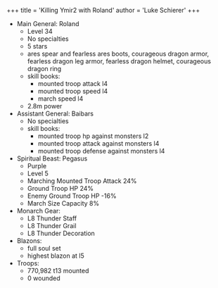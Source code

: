 +++
title = 'Killing Ymir2 with Roland'
author = 'Luke Schierer'
+++

* Main General: Roland
  * Level 34
  * No specialties
  * 5 stars
  * ares spear and fearless ares boots, courageous dragon armor, fearless dragon leg armor, fearless dragon helmet, courageous dragon ring
  * skill books:
    * mounted troop attack l4
    * mounted troop speed l4
    * march speed l4
  * 2.8m power
* Assistant General: Baibars
  * No specialties
  * skill books:
    * mounted troop hp against monsters l2
    * mounted troop attack against monsters l4
    * mounted troop defense against monsters l4
* Spiritual Beast: Pegasus
  * Purple
  * Level 5
  * Marching Mounted Troop Attack 24%
  * Ground Troop HP 24%
  * Enemy Ground Troop HP -16%
  * March Size Capacity 8%
* Monarch Gear:
  * L8 Thunder Staff
  * L8 Thunder Grail
  * L8 Thunder Decoration
* Blazons:
  * full soul set
  * highest blazon at l5
* Troops:
  * 770,982 t13 mounted
  * 0 wounded

